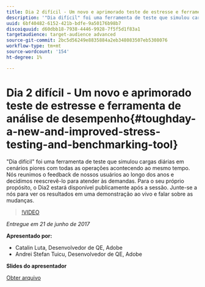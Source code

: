 ```yaml
---
title: Dia 2 difícil - Um novo e aprimorado teste de estresse e ferramenta de análise de desempenho
description: '"Dia difícil" foi uma ferramenta de teste que simulou cargas diárias em cenários piores com todas as operações acontecendo ao mesmo tempo. Nós reunimos o feedback de nossos usuários ao longo dos anos e decidimos reescrevê-lo para atender às demandas.'
uuid: 6bf40482-6152-421b-bdfe-9a50176b98b7
discoiquuid: d60dbb18-7938-4446-9928-7f5f5d1f83a1
targetaudience: target-audience advanced
source-git-commit: 2bc5d56249e8835884a2eb348083507eb5308076
workflow-type: tm+mt
source-wordcount: '154'
ht-degree: 1%

---
```



# Dia 2 difícil - Um novo e aprimorado teste de estresse e ferramenta de análise de desempenho{#toughday-a-new-and-improved-stress-testing-and-benchmarking-tool}

&quot;Dia difícil&quot; foi uma ferramenta de teste que simulou cargas diárias em cenários piores com todas as operações acontecendo ao mesmo tempo. Nós reunimos o feedback de nossos usuários ao longo dos anos e decidimos reescrevê-lo para atender às demandas. Para o seu próprio propósito, o Dia2 estará disponível publicamente após a sessão. Junte-se a nós para ver os resultados em uma demonstração ao vivo e falar sobre as mudanças.

>[!VIDEO](https://video.tv.adobe.com/v/18935/?quality=9)

*Entregue em 21 de junho de 2017*

**Apresentado por:**

* Catalin Luta, Desenvolvedor de QE, Adobe
* Andrei Stefan Tuicu, Desenvolvedor de QE, Adobe

**Slides do apresentador**

[Obter arquivo](assets/aem-gems-toughday2.pdf)
<!--
[Get back to the Overview](https://helpx.adobe.com/experience-manager/kt/eseminars/gems/aem-index.html)
-->

